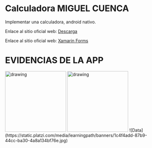 
# Calculadora  MIGUEL CUENCA

Implementar una calculadora, android nativo.


Enlace al sitio oficial web: [Descarga][]

  [Descarga]: https://drive.google.com/drive/folders/1VJMQ6PqOU_VvSXop4EUE7YoM50eY9RGv?usp=sharing

Enlace al sitio oficial web: [Xamarin Forms][]

  [Xamarin Forms]: https://docs.microsoft.com/en-us/xamarin/android/

EVIDENCIAS DE LA APP
========

<img src="https://i.ibb.co/mTS5qDZ/Whats-App-Image-2022-08-18-at-20-54-51.jpg" alt="drawing" width="200"/>
<img src="https://i.ibb.co/YQZMX11/Whats-App-Image-2022-08-18-at-20-54-52.jpg"  alt="drawing" width="200"/>
![Data](https://static.platzi.com/media/learningpath/banners/1c4f4add-87b9-44cc-ba30-4a8a134bf76e.jpg)
